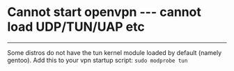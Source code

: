 # Cannot start openvpn --- cannot load UDP/TUN/UAP etc
--------------------------------------------------------
Some distros do not have the tun kernel module loaded by default
(namely gentoo). Add this to your vpn startup script: `sudo modprobe tun`
